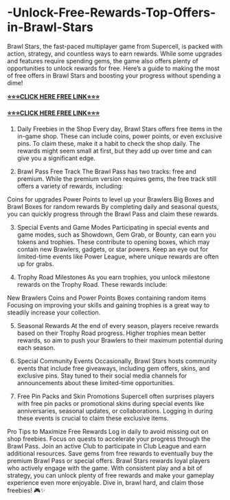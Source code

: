 # -Unlock-Free-Rewards-Top-Offers-in-Brawl-Stars
Brawl Stars, the fast-paced multiplayer game from Supercell, is packed with action, strategy, and countless ways to earn rewards. While some upgrades and features require spending gems, the game also offers plenty of opportunities to unlock rewards for free. Here’s a guide to making the most of free offers in Brawl Stars and boosting your progress without spending a dime!

**[⭐⭐⭐CLICK HERE FREE LINK⭐⭐⭐](https://tinyurl.com/bingoblitz2025)**

**[⭐⭐⭐CLICK HERE FREE LINK⭐⭐⭐](https://tinyurl.com/bingoblitz2025)**

1. Daily Freebies in the Shop
Every day, Brawl Stars offers free items in the in-game shop. These can include coins, power points, or even exclusive pins. To claim these, make it a habit to check the shop daily. The rewards might seem small at first, but they add up over time and can give you a significant edge.

2. Brawl Pass Free Track
The Brawl Pass has two tracks: free and premium. While the premium version requires gems, the free track still offers a variety of rewards, including:

Coins for upgrades
Power Points to level up your Brawlers
Big Boxes and Brawl Boxes for random rewards
By completing daily and seasonal quests, you can quickly progress through the Brawl Pass and claim these rewards.

3. Special Events and Game Modes
Participating in special events and game modes, such as Showdown, Gem Grab, or Bounty, can earn you tokens and trophies. These contribute to opening boxes, which may contain new Brawlers, gadgets, or star powers. Keep an eye out for limited-time events like Power League, where unique rewards are often up for grabs.

4. Trophy Road Milestones
As you earn trophies, you unlock milestone rewards on the Trophy Road. These rewards include:

New Brawlers
Coins and Power Points
Boxes containing random items
Focusing on improving your skills and gaining trophies is a great way to steadily increase your collection.

5. Seasonal Rewards
At the end of every season, players receive rewards based on their Trophy Road progress. Higher trophies mean better rewards, so aim to push your Brawlers to their maximum potential during each season.

6. Special Community Events
Occasionally, Brawl Stars hosts community events that include free giveaways, including gem offers, skins, and exclusive pins. Stay tuned to their social media channels for announcements about these limited-time opportunities.

7. Free Pin Packs and Skin Promotions
Supercell often surprises players with free pin packs or promotional skins during special events like anniversaries, seasonal updates, or collaborations. Logging in during these events is crucial to claim these exclusive items.

Pro Tips to Maximize Free Rewards
Log in daily to avoid missing out on shop freebies.
Focus on quests to accelerate your progress through the Brawl Pass.
Join an active Club to participate in Club League and earn additional resources.
Save gems from free rewards to eventually buy the premium Brawl Pass or special offers.
Brawl Stars rewards loyal players who actively engage with the game. With consistent play and a bit of strategy, you can unlock plenty of free rewards and make your gameplay experience even more enjoyable. Dive in, brawl hard, and claim those freebies! 🎮✨
